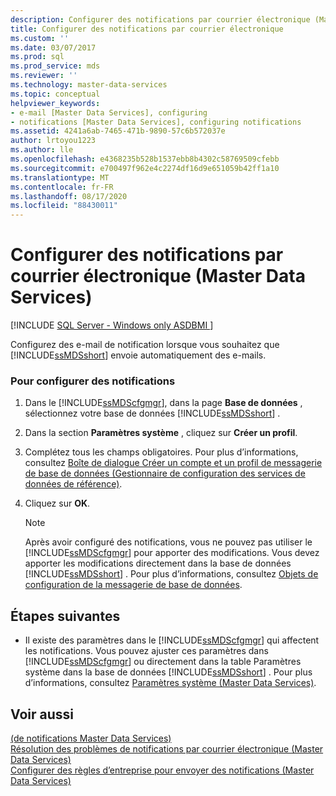 ```yaml
---
description: Configurer des notifications par courrier électronique (Master Data Services)
title: Configurer des notifications par courrier électronique
ms.custom: ''
ms.date: 03/07/2017
ms.prod: sql
ms.prod_service: mds
ms.reviewer: ''
ms.technology: master-data-services
ms.topic: conceptual
helpviewer_keywords:
- e-mail [Master Data Services], configuring
- notifications [Master Data Services], configuring notifications
ms.assetid: 4241a6ab-7465-471b-9890-57c6b572037e
author: lrtoyou1223
ms.author: lle
ms.openlocfilehash: e4368235b528b1537ebb8b4302c58769509cfebb
ms.sourcegitcommit: e700497f962e4c2274df16d9e651059b42ff1a10
ms.translationtype: MT
ms.contentlocale: fr-FR
ms.lasthandoff: 08/17/2020
ms.locfileid: "88430011"
---
```

# <a name="configure-email-notifications-master-data-services"></a>Configurer des notifications par courrier électronique (Master Data Services)

[!INCLUDE [SQL Server - Windows only ASDBMI  ](../includes/applies-to-version/sql-windows-only-asdbmi.md)]

  Configurez des e-mail de notification lorsque vous souhaitez que [!INCLUDE[ssMDSshort](../includes/ssmdsshort-md.md)] envoie automatiquement des e-mails.  
  
### <a name="to-configure-notifications"></a>Pour configurer des notifications  
  
1.  Dans le [!INCLUDE[ssMDScfgmgr](../includes/ssmdscfgmgr-md.md)], dans la page **Base de données** , sélectionnez votre base de données [!INCLUDE[ssMDSshort](../includes/ssmdsshort-md.md)] .  
  
2.  Dans la section **Paramètres système** , cliquez sur **Créer un profil**.  
  
3.  Complétez tous les champs obligatoires. Pour plus d’informations, consultez [Boîte de dialogue Créer un compte et un profil de messagerie de base de données &#40;Gestionnaire de configuration des services de données de référence&#41;](../master-data-services/create-database-mail-profile-and-account-dialog-box.md).  
  
4.  Cliquez sur **OK**.  
  
    > [!NOTE]  
    >  Après avoir configuré des notifications, vous ne pouvez pas utiliser le [!INCLUDE[ssMDScfgmgr](../includes/ssmdscfgmgr-md.md)] pour apporter des modifications. Vous devez apporter les modifications directement dans la base de données [!INCLUDE[ssMDSshort](../includes/ssmdsshort-md.md)] . Pour plus d’informations, consultez [Objets de configuration de la messagerie de base de données](../relational-databases/database-mail/database-mail-configuration-objects.md).  
  
## <a name="next-steps"></a>Étapes suivantes  
  
-   Il existe des paramètres dans le [!INCLUDE[ssMDScfgmgr](../includes/ssmdscfgmgr-md.md)] qui affectent les notifications. Vous pouvez ajuster ces paramètres dans [!INCLUDE[ssMDScfgmgr](../includes/ssmdscfgmgr-md.md)] ou directement dans la table Paramètres système dans la base de données [!INCLUDE[ssMDSshort](../includes/ssmdsshort-md.md)] . Pour plus d’informations, consultez [Paramètres système &#40;Master Data Services&#41;](../master-data-services/system-settings-master-data-services.md).  
  
## <a name="see-also"></a>Voir aussi  
 [&#40;de notifications Master Data Services&#41;](../master-data-services/notifications-master-data-services.md)   
 [Résolution des problèmes de notifications par courrier électronique (Master Data Services)](https://social.technet.microsoft.com/wiki/contents/articles/troubleshooting-email-notifications-master-data-services.aspx)   
 [Configurer des règles d’entreprise pour envoyer des notifications &#40;Master Data Services&#41;](../master-data-services/configure-business-rules-to-send-notifications-master-data-services.md)  
  
  
